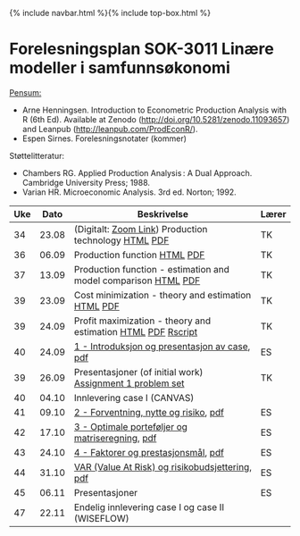 {% include navbar.html %}{% include top-box.html %}
# Forelesningsplan  SOK-3011 Linære modeller i samfunnsøkonomi 

[Pensum:](https://bibsys-c.alma.exlibrisgroup.com/leganto/readinglist/searchlists/12268731710002205)

* Arne Henningsen. Introduction to Econometric Production Analysis with R (6th Ed). Available at Zenodo (http://doi.org/10.5281/zenodo.11093657) and Leanpub (http://leanpub.com/ProdEconR/).
* Espen Sirnes. Forelesningsnotater (kommer)

Støttelitteratur:
* Chambers RG. Applied Production Analysis : A Dual Approach. Cambridge University Press; 1988.
* Varian HR. Microeconomic Analysis. 3rd ed. Norton; 1992.

| Uke | Dato       | Beskrivelse                | Lærer   |
|-----|------------|----------------------------|---------|
| 34  | 23.08 | (Digitalt: [Zoom Link](https://oslomet.zoom.us/j/66554734546?pwd=RfzBIvxkWBTcS5Rx2W4KsYpNxZlu8y.1)) Production technology [HTML](https://uit-sok-3011-h24.github.io/tapaslectures/lecture4/apa4.html) [PDF](https://uit-sok-3011-h24.github.io/tapaslectures/lecture1/apa1.pdf)| TK |
| 36  | 06.09 | Production function [HTML](https://uit-sok-3011-h24.github.io/tapaslectures/lecture4/apa4.html)  [PDF](https://uit-sok-3011-h24.github.io/tapaslectures/lecture2/apa2.pdf)| TK |
| 37  | 13.09 | Production function - estimation and model comparison [HTML](https://uit-sok-3011-h24.github.io/tapaslectures/lecture4/apa4.html)  [PDF](https://uit-sok-3011-h24.github.io/tapaslectures/lecture3/apa3.pdf) | TK |
| 39  | 23.09 | Cost minimization - theory and estimation [HTML](https://uit-sok-3011-h24.github.io/tapaslectures/lecture4/apa4.html)  [PDF](https://uit-sok-3011-h24.github.io/tapaslectures/lecture4/apa4.pdf) | TK |
| 39  | 24.09 | Profit maximization - theory and estimation [HTML](https://uit-sok-3011-h24.github.io/tapaslectures/lecture4/apa4.html)  [PDF](https://uit-sok-3011-h24.github.io/tapaslectures/lecture4/apa4.pdf) [Rscript](https://uit-sok-3011-h24.github.io/tapaslectures/lecture4/allcodes.R) | TK |
| 40  | 24.09 | [1 - Introduksjon og presentasjon av case](finans/1-introduksjon.html), [pdf](finans/1-introduksjon.pdf)| ES|
| 39  | 26.09 | Presentasjoner (of initial work) [Assignment 1 problem set](https://uit-sok-3011-h24.github.io/tapaslectures/qs.pdf)      | TK |
| 40  | 04.10 | Innlevering case I (CANVAS)    |         |
| 41  | 09.10 | [2 - Forventning, nytte og risiko](finans/2-expectation_utility.html), [pdf](finans/2-expectation_utility.pdf)| ES|
| 42  | 17.10 | [3 - Optimale porteføljer og matriseregning](finans/3-lecture_optport.html), [pdf](finans/3-lecture_optport.pdf)| ES|
| 43  | 24.10 | [4 - Faktorer og prestasjonsmål](finans/4-lecture_factors.html), [pdf](finans/4-lecture_factors.pdf)| ES|
| 44  | 31.10 | [VAR (Value At Risk) og risikobudsjettering](finans/5-lecture_VaR.html), [pdf](finans/5-lecture_VaR.pdf)| ES|
| 45  | 06.11 | Presentasjoner       | ES|
| 47  | 22.11 | Endelig innlevering case I og case II (WISEFLOW)         |         |






